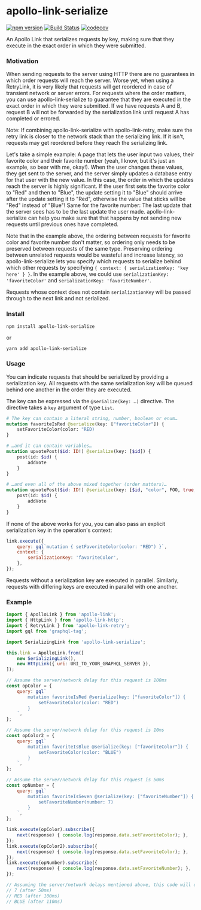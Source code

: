 # apollo-link-serialize

[![npm version](https://badge.fury.io/js/apollo-link-serialize.svg)](https://badge.fury.io/js/apollo-link-serialize)
[![Build Status](https://travis-ci.org/helfer/apollo-link-serialize.svg?branch=master)](https://travis-ci.org/helfer/apollo-link-serialize)
[![codecov](https://codecov.io/gh/helfer/apollo-link-serialize/branch/master/graph/badge.svg)](https://codecov.io/gh/helfer/apollo-link-serialize)

An Apollo Link that serializes requests by key, making sure that they execute in the exact order in which they were submitted.

### Motivation

When sending requests to the server using HTTP there are no guarantees in which order requests will reach the server. Worse yet, when using a RetryLink, it is very likely that requests will get reordered in case of transient network or server errors. For requests where the order matters, you can use apollo-link-serialize to guarantee that they are executed in the exact order in which they were submitted. If we have requests A and B, request B will not be forwarded by the serialization link until request A has completed or errored.

Note: If combining apollo-link-serialize with apollo-link-retry, make sure the retry link is closer to the network stack than the serializing link. If it isn't, requests may get reordered before they reach the serializing link.

Let's take a simple example: A page that lets the user input two values, their favorite color and their favorite number (yeah, I know, but it's just an example, so bear with me, okay!). When the user changes these values, they get sent to the server, and the server simply updates a database entry for that user with the new value. In this case, the order in which the updates reach the server is highly significant. If the user first sets the favorite color to "Red" and then to "Blue", the update setting it to "Blue" should arrive after the update setting it to "Red", otherwise the value that sticks will be "Red" instead of "Blue"! Same for the favorite number: The last update that the server sees has to be the last update the user made. apollo-link-serialize can help you make sure that that happens by not sending new requests until previous ones have completed.

Note that in the example above, the ordering between requests for favorite color and favorite number don't matter, so ordering only needs to be preserved between requests of the same type. Preserving ordering between unrelated requests would be wasteful and increase latency, so apollo-link-serialize lets you specify which requests to serialize behind which other requests by specifying `{ context: { serializationKey: 'key here' } }`. In the example above, we could use `serializationKey: 'favoriteColor'` and `serializationKey: 'favoriteNumber'`.

Requests whose context does not contain `serializationKey` will be passed through to the next link and not serialized.

### Install

```sh
npm install apollo-link-serialize
```

or

```
yarn add apollo-link-serialize
```

### Usage

You can indicate requests that should be serialized by providing a serialization key.  All requests with the same serialization key will be queued behind one another in the order they are executed.

The key can be expressed via the `@serialize(key: …)` directive. The directive takes a `key` argument of type `List`.

```graphql
# The key can contain a literal string, number, boolean or enum…
mutation favoriteIsRed @serialize(key: ["favoriteColor"]) {
    setFavoriteColor(color: "RED)
}
```

```graphql
# …and it can contain variables…
mutation upvotePost($id: ID!) @serialize(key: [$id]) {
    post(id: $id) {
        addVote
    }
}
```

```graphql
# …and even all of the above mixed together (order matters)…
mutation upvotePost($id: ID!) @serialize(key: [$id, "color", FOO, true, 17, 5.1]) {
    post(id: $id) {
        addVote
    }
}
```

If none of the above works for you, you can also pass an explicit serialization key in the operation's context:

```js
link.execute({
    query: gql`mutation { setFavoriteColor(color: "RED") }`,
    context: {
        serializationKey: 'favoriteColor',
    },
});
``` 

Requests without a serialization key are executed in parallel.  Similarly, requests with differing keys are executed in parallel with one another.

### Example

```js
import { ApolloLink } from 'apollo-link';
import { HttpLink } from 'apollo-link-http';
import { RetryLink } from 'apollo-link-retry';
import gql from 'graphql-tag';

import SerializingLink from 'apollo-link-serialize';

this.link = ApolloLink.from([
    new SerializingLink(),
    new HttpLink({ uri: URI_TO_YOUR_GRAPHQL_SERVER }),
]);

// Assume the server/network delay for this request is 100ms
const opColor = {
    query: gql`
        mutation favoriteIsRed @serialize(key: ["favoriteColor"]) {
            setFavoriteColor(color: "RED")
        }
    `,
};

// Assume the server/network delay for this request is 10ms
const opColor2 = {
    query: gql`
        mutation favoriteIsBlue @serialize(key: ["favoriteColor"]) {
            setFavoriteColor(color: "BLUE")
        }
    `,
};

// Assume the server/network delay for this request is 50ms
const opNumber = {
    query: gql`
        mutation favoriteIsSeven @serialize(key: ["favoriteNumber"]) {
            setFavoriteNumber(number: 7)
        }
    `,
};

link.execute(opColor).subscribe({
    next(response) { console.log(response.data.setFavoriteColor); },
});
link.execute(opColor2).subscribe({
    next(response) { console.log(response.data.setFavoriteColor); },
});
link.execute(opNumber).subscribe({
    next(response) { console.log(response.data.setFavoriteNumber); },
});

// Assuming the server/network delays mentioned above, this code will output:
// 7 (after 50ms)
// RED (after 100ms)
// BLUE (after 110ms)
```
